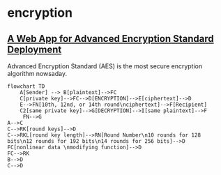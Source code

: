 # encryption
## [A Web App for Advanced Encryption Standard Deployment](https://kietpawpan.github.io/encryption)

Advanced Encryption Standard (AES) is the most secure encryption algorithm nowsaday.
```mermaid
flowchart TD
    A[Sender] --> B[plaintext]-->FC
    C[private key]-->FC-->D[ENCRYPTION]-->E[ciphertext]-->D
    E-->FN[10th, 12nd, or 14th round\nciphertext]-->F[Recipient]
    C2[same private key]-->G[DECRYPTION]-->I[same plaintext]-->F
     FN-->G
A-->C
C-->RK[round keys]-->D
C-->RKL[round key length]-->RN[Round Number\n10 rounds for 128 bits\n12 rounds for 192 bits\n14 rounds for 256 bits]-->D
FC[nonlinear data \nmodifying function]-->D
FC-->RK
B-->D
C-->D
```
